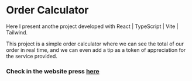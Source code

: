 # Order Calculator

Here I present anothe project developed with React | TypeScript | Vite | Tailwind.

This project is a simple order calculator where we can see the total of our order in real time, and we can even add a tip as a token of appreciation for the service provided.

### Check in the website press [here](https://order-calculator85.netlify.app/)


